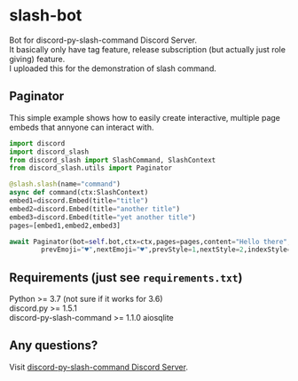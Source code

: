 # slash-bot
Bot for discord-py-slash-command Discord Server.  
It basically only have tag feature, release subscription 
(but actually just role giving) feature.  
I uploaded this for the demonstration of slash command.

## Paginator
This simple example shows how to easily create interactive, multiple page embeds that annyone can interact with.
```py
import discord
import discord_slash
from discord_slash import SlashCommand, SlashContext
from discord_slash.utils import Paginator

@slash.slash(name="command")
async def command(ctx:SlashContext)
embed1=discord.Embed(title="title")
embed2=discord.Embed(title="another title")
embed3=discord.Embed(title="yet another title")
pages=[embed1,embed2,embed3]

await Paginator(bot=self.bot,ctx=ctx,pages=pages,content="Hello there",prevLabel="Back",nextLabel="Forward",
        prevEmoji="♥",nextEmoji="♥",prevStyle=1,nextStyle=2,indexStyle=3,timeout=10)
```

## Requirements (just see `requirements.txt`)
Python >= 3.7 (not sure if it works for 3.6)  
discord.py >= 1.5.1  
discord-py-slash-command >= 1.1.0 
aiosqlite

## Any questions?
Visit [discord-py-slash-command Discord Server](https://discord.gg/KkgMBVuEkx).
